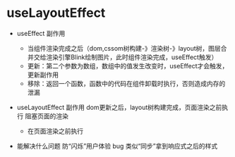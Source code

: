 # useLayoutEffect

- useEffect
  副作用
  - 当组件渲染完成之后（dom,cssom树构建-》渲染树-》layout树，图层合并交给渲染引擎Blink绘制图片，此时组件渲染完成，useEffect触发）
  - 更新：第二个参数为数组，数组中的值发生改变时，useEffect才会触发，更新副作用
  - 移除：返回一个函数，函数中的代码在组件卸载时执行，否则造成内存的泄漏

- useLayoutEffect
  副作用
  dom更新之后，layout树构建完成，页面渲染之前执行
  阻塞页面的渲染
  - 在页面渲染之前执行

- 能解决什么问题
  防“闪烁”用户体验 bug
  类似“同步”拿到响应式之后的样式